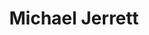 ---
schema: default
title: Michael Jerrett
description: 'http://ph.ucla.edu/faculty/JERRETT'
logo: >-
  http://ph.ucla.edu/sites/default/files/styles/faculty_square/public/images/faculty/Mike%20Jerrett-square.jpg?itok=wY2jLZPG
---